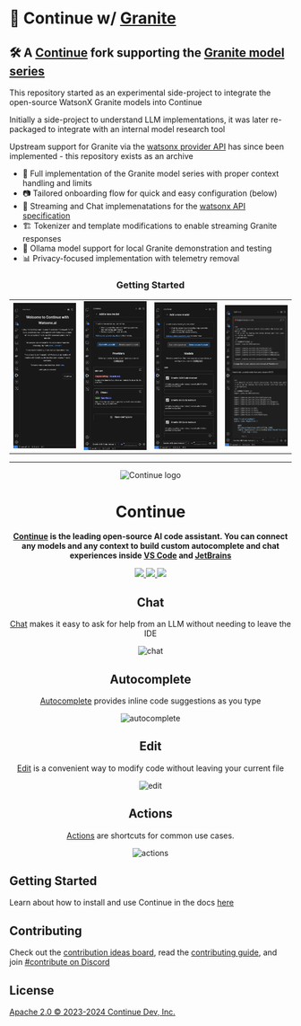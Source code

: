 # 🚀 Continue w/ [Granite](https://huggingface.co/ibm-granite)

## 🛠️ A [Continue](https://github.com/continuedev/continue) fork supporting the [Granite model series](https://huggingface.co/ibm-granite)

This repository started as an experimental side-project to integrate the open-source WatsonX Granite models into Continue

Initially a side-project to understand LLM implementations, it was later re-packaged to integrate with an internal model research tool

Upstream support for Granite via the [watsonx provider API](https://docs.continue.dev/customize/model-providers/more/watsonx) has since been implemented - this repository exists as an archive

- 🤖 Full implementation of the Granite model series with proper context handling and limits
- 📷 Tailored onboarding flow for quick and easy configuration (below)
- 🔄 Streaming and Chat implemenatations for the [watsonx API specification](https://cloud.ibm.com/apidocs/watsonx-ai-cp)
- 🏗️ Tokenizer and template modifications to enable streaming Granite responses
- 🧩 Ollama model support for local Granite demonstration and testing
- 📊 Privacy-focused implementation with telemetry removal

<div align="center">

### Getting Started

<table>
    <tr>
        <td><img src="media/ui-example-1.png" alt="UI Example 1" width="200"/></td>
        <td><img src="media/ui-example-2.png" alt="UI Example 2" width="200"/></td>
        <td><img src="media/ui-example-3.png" alt="UI Example 3" width="200"/></td>
        <td><img src="media/ui-example-4.png" alt="UI Example 4" width="200"/></td>
    </tr>
</table>

</div>

---

<div align="center">

![Continue logo](media/readme.png)

</div>

<h1 align="center">Continue</h1>

<div align="center">

**[Continue](https://docs.continue.dev) is the leading open-source AI code assistant. You can connect any models and any context to build custom autocomplete and chat experiences inside [VS Code](https://marketplace.visualstudio.com/items?itemName=Continue.continue) and [JetBrains](https://plugins.jetbrains.com/plugin/22707-continue-extension)**

</div>

<div align="center">

<a target="_blank" href="https://opensource.org/licenses/Apache-2.0" style="background:none">
    <img src="https://img.shields.io/badge/License-Apache_2.0-blue.svg" style="height: 22px;" />
</a>
<a target="_blank" href="https://docs.continue.dev" style="background:none">
    <img src="https://img.shields.io/badge/continue_docs-%23BE1B55" style="height: 22px;" />
</a>
<a target="_blank" href="https://discord.gg/vapESyrFmJ" style="background:none">
    <img src="https://img.shields.io/badge/discord-join-continue.svg?labelColor=191937&color=6F6FF7&logo=discord" style="height: 22px;" />
</a>

<p></p>

## Chat

[Chat](https://continue.dev/docs/chat/how-to-use-it) makes it easy to ask for help from an LLM without needing to leave the IDE

![chat](docs/static/img/chat.gif)

## Autocomplete

[Autocomplete](https://continue.dev/docs/autocomplete/how-to-use-it) provides inline code suggestions as you type

![autocomplete](docs/static/img/autocomplete.gif)

## Edit

[Edit](https://continue.dev/docs/edit/how-to-use-it) is a convenient way to modify code without leaving your current file

![edit](docs/static/img/edit.gif)

## Actions

[Actions](https://continue.dev/docs/actions/how-to-use-it) are shortcuts for common use cases.

![actions](docs/static/img/actions.gif)

</div>

## Getting Started

Learn about how to install and use Continue in the docs [here](https://continue.dev/docs/getting-started/install)

## Contributing

Check out the [contribution ideas board](https://github.com/orgs/continuedev/projects/2), read the [contributing guide](https://github.com/continuedev/continue/blob/main/CONTRIBUTING.md), and join [#contribute on Discord](https://discord.gg/vapESyrFmJ)

## License

[Apache 2.0 © 2023-2024 Continue Dev, Inc.](./LICENSE)
